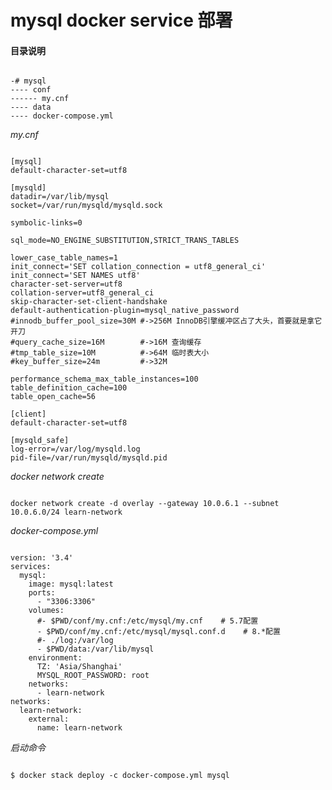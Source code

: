 # mysql docker service 部署  

#### 目录说明  

<pre><code>
-# mysql
---- conf
------ my.cnf
---- data
---- docker-compose.yml
</code></pre>

*my.cnf*
 
<pre><code>
[mysql]
default-character-set=utf8

[mysqld]
datadir=/var/lib/mysql
socket=/var/run/mysqld/mysqld.sock

symbolic-links=0

sql_mode=NO_ENGINE_SUBSTITUTION,STRICT_TRANS_TABLES

lower_case_table_names=1
init_connect='SET collation_connection = utf8_general_ci'
init_connect='SET NAMES utf8'
character-set-server=utf8
collation-server=utf8_general_ci
skip-character-set-client-handshake
default-authentication-plugin=mysql_native_password
#innodb_buffer_pool_size=30M #->256M InnoDB引擎缓冲区占了大头，首要就是拿它开刀
#query_cache_size=16M        #->16M 查询缓存
#tmp_table_size=10M          #->64M 临时表大小
#key_buffer_size=24m         #->32M

performance_schema_max_table_instances=100
table_definition_cache=100
table_open_cache=56

[client]
default-character-set=utf8

[mysqld_safe]
log-error=/var/log/mysqld.log
pid-file=/var/run/mysqld/mysqld.pid
</code></pre>

*docker network create*  
<pre><code>
docker network create -d overlay --gateway 10.0.6.1 --subnet 10.0.6.0/24 learn-network
</code></pre>

*docker-compose.yml*

<pre><code>
version: '3.4'
services:
  mysql:
    image: mysql:latest
    ports:
      - "3306:3306"
    volumes: 
      #- $PWD/conf/my.cnf:/etc/mysql/my.cnf    # 5.7配置
      - $PWD/conf/my.cnf:/etc/mysql/mysql.conf.d    # 8.*配置
      #- ./log:/var/log
      - $PWD/data:/var/lib/mysql
    environment:
      TZ: 'Asia/Shanghai'
      MYSQL_ROOT_PASSWORD: root
    networks:
      - learn-network
networks:
  learn-network:
    external: 
      name: learn-network
</code></pre>

*启动命令*
<pre><code>
$ docker stack deploy -c docker-compose.yml mysql
</code></pre>